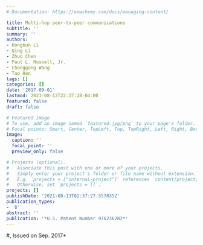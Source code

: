 ```yaml
---
# Documentation: https://wowchemy.com/docs/managing-content/

title: Multi-hop peer-to-peer communications
subtitle: ''
summary: ''
authors:
- Hongkun Li 
- Qing Li
- Zhuo Chen
- Paul L. Russell, Jr.
- Chonggang Wang
- Tao Han
tags: []
categories: []
date: '2017-09-01'
lastmod: 2021-08-12T22:37:28-04:00
featured: false
draft: false

# Featured image
# To use, add an image named `featured.jpg/png` to your page's folder.
# Focal points: Smart, Center, TopLeft, Top, TopRight, Left, Right, BottomLeft, Bottom, BottomRight.
image:
  caption: ''
  focal_point: ''
  preview_only: false

# Projects (optional).
#   Associate this post with one or more of your projects.
#   Simply enter your project's folder or file name without extension.
#   E.g. `projects = ["internal-project"]` references `content/project/deep-learning/index.md`.
#   Otherwise, set `projects = []`.
projects: []
publishDate: '2021-08-13T02:37:27.557835Z'
publication_types:
- '8'
abstract: ''
publication: '*U.S. Patent Number 9762362B2*'
---
```

#, Issued on Sep. 2017*